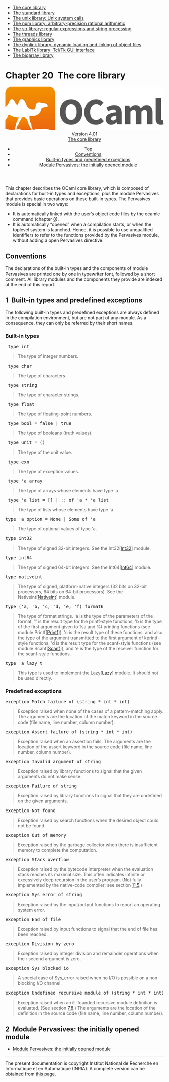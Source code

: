 <!-- ((! set title Manual !)) ((! set documentation !)) ((! set manual !)) ((! set nobreadcrumb !)) -->
<div class="manual content"><ul class="part_menu"><li class="active"><a href="core.html">The core library</a></li><li><a href="stdlib.html">The standard library</a></li><li><a href="libunix.html">The unix library: Unix system calls</a></li><li><a href="libnum.html">The num library: arbitrary-precision rational arithmetic</a></li><li><a href="libstr.html">The str library: regular expressions and string processing</a></li><li><a href="libthreads.html">The threads library</a></li><li><a href="libgraph.html">The graphics library</a></li><li><a href="libdynlink.html">The dynlink library: dynamic loading and linking of object files</a></li><li><a href="liblabltk.html">The LablTk library: Tcl/Tk GUI interface</a></li><li><a href="libbigarray.html">The bigarray library</a></li></ul>




<h1 class="chapter" id="sec462"><span>Chapter 20</span>&nbsp;&nbsp;The core library</h1>
<header><nav class="toc brand"><a class="brand" href="https://ocaml.org/"><img src="colour-logo-gray.svg" class="svg" alt="OCaml"></a></nav><nav class="toc"><div class="toc_version"><a href="/docs" id="version-select">Version 4.01</a></div><div class="toc_title"><a href="#">The core library</a></div><ul><li class="top"><a href="#">Top</a></li>
<li><a href="core.html#sec463">Conventions</a>
</li><li><a href="core.html#sec464">Built-in types and predefined exceptions</a>
</li><li><a href="core.html#sec467">Module <span class="c007">Pervasives</span>: the initially opened module</a>
</li></ul></nav></header>
<p> <a id="c:corelib"></a></p><p>This chapter describes the OCaml core library, which is
composed of declarations for built-in types and exceptions, plus
the module <span class="c007">Pervasives</span> that provides basic operations on these
built-in types. The <span class="c007">Pervasives</span> module is special in two
ways:
</p><ul class="itemize"><li class="li-itemize">
It is automatically linked with the user’s object code files by
the <span class="c007">ocamlc</span> command (chapter&nbsp;<a href="comp.html#c%3Acamlc">8</a>).</li><li class="li-itemize">It is automatically “opened” when a compilation starts, or
when the toplevel system is launched. Hence, it is possible to use
unqualified identifiers to refer to the functions provided by the
<span class="c007">Pervasives</span> module, without adding a <span class="c007">open Pervasives</span> directive.
</li></ul><h2 class="section" id="sec463">Conventions</h2>
<p>The declarations of the built-in types and the components of module
<span class="c007">Pervasives</span> are printed one by one in typewriter font, followed by a
short comment. All library modules and the components they provide are
indexed at the end of this report.</p>
<h2 class="section" id="sec464">1&nbsp;&nbsp;Built-in types and predefined exceptions</h2>
<p>The following built-in types and predefined exceptions are always
defined in the
compilation environment, but are not part of any module. As a
consequence, they can only be referred by their short names.</p><h3 class="subsection" id="sec465">Built-in types</h3>
<pre> type int
</pre><p><a id="hevea_manual9"></a>
</p><blockquote class="quote">
The type of integer numbers.
</blockquote><pre> type char
</pre><p><a id="hevea_manual10"></a>
</p><blockquote class="quote">
The type of characters.
</blockquote><pre> type string
</pre><p><a id="hevea_manual11"></a>
</p><blockquote class="quote">
The type of character strings.
</blockquote><pre> type float
</pre><p><a id="hevea_manual12"></a>
</p><blockquote class="quote">
The type of floating-point numbers.
</blockquote><pre> type bool = false | true
</pre><p><a id="hevea_manual13"></a>
</p><blockquote class="quote">
The type of booleans (truth values).
</blockquote><pre> type unit = ()
</pre><p><a id="hevea_manual14"></a>
</p><blockquote class="quote">
The type of the unit value.
</blockquote><pre> type exn
</pre><p><a id="hevea_manual15"></a>
</p><blockquote class="quote">
The type of exception values.
</blockquote><pre> type 'a array
</pre><p><a id="hevea_manual16"></a>
</p><blockquote class="quote">
The type of arrays whose elements have type <span class="c007">'a</span>.
</blockquote><pre> type 'a list = [] | :: of 'a * 'a list
</pre><p><a id="hevea_manual17"></a>
</p><blockquote class="quote">
The type of lists whose elements have type <span class="c007">'a</span>.
</blockquote><pre>type 'a option = None | Some of 'a
</pre><p><a id="hevea_manual18"></a>
</p><blockquote class="quote">
The type of optional values of type <span class="c007">'a</span>.
</blockquote><pre>type int32
</pre><p><a id="hevea_manual19"></a>
</p><blockquote class="quote">
The type of signed 32-bit integers.
See the <span class="c007">Int32</span>[<a href="../../api/4.01/Int32.html"><span class="c007">Int32</span></a>] module.
</blockquote><pre>type int64
</pre><p><a id="hevea_manual20"></a>
</p><blockquote class="quote">
The type of signed 64-bit integers.
See the <span class="c007">Int64</span>[<a href="../../api/4.01/Int64.html"><span class="c007">Int64</span></a>] module.
</blockquote><pre>type nativeint
</pre><p><a id="hevea_manual21"></a>
</p><blockquote class="quote">
The type of signed, platform-native integers (32 bits on 32-bit
processors, 64 bits on 64-bit processors).
See the <span class="c007">Nativeint</span>[<a href="../../api/4.01/Nativeint.html"><span class="c007">Nativeint</span></a>] module.
</blockquote><pre>type ('a, 'b, 'c, 'd, 'e, 'f) format6
</pre><p><a id="hevea_manual22"></a>
</p><blockquote class="quote">
The type of format strings. <span class="c007">'a</span> is the type of the parameters of
the format, <span class="c007">'f</span> is the result type for the <span class="c007">printf</span>-style
functions, <span class="c007">'b</span> is the type of the first argument given to <span class="c007">%a</span> and
<span class="c007">%t</span> printing functions (see module <span class="c007">Printf</span>[<a href="../../api/4.01/Printf.html"><span class="c007">Printf</span></a>]),
<span class="c007">'c</span> is the result type of these functions, and also the type of the
argument transmitted to the first argument of <span class="c007">kprintf</span>-style
functions, <span class="c007">'d</span> is the result type for the <span class="c007">scanf</span>-style functions
(see module <span class="c007">Scanf</span>[<a href="../../api/4.01/Scanf.html"><span class="c007">Scanf</span></a>]),
and <span class="c007">'e</span> is the type of the receiver function for the <span class="c007">scanf</span>-style
functions.
</blockquote><pre>type 'a lazy_t
</pre><p><a id="hevea_manual23"></a>
</p><blockquote class="quote">
This type is used to implement the <span class="c007">Lazy</span>[<a href="../../api/4.01/Lazy.html"><span class="c007">Lazy</span></a>] module.
It should not be used directly.
</blockquote><h3 class="subsection" id="sec466">Predefined exceptions</h3>
<pre>exception Match_failure of (string * int * int)
</pre><p><a id="hevea_manual24"></a>
</p><blockquote class="quote">
Exception raised when none of the cases of a pattern-matching
apply. The arguments are the location of the <span class="c007">match</span> keyword
in the source code (file name, line number, column number).
</blockquote><pre>exception Assert_failure of (string * int * int)
</pre><p><a id="hevea_manual25"></a>
</p><blockquote class="quote">
Exception raised when an assertion fails. The arguments are
the location of the <span class="c007">assert</span> keyword in the source code
(file name, line number, column number).
</blockquote><pre>exception Invalid_argument of string
</pre><p><a id="hevea_manual26"></a>
</p><blockquote class="quote">
Exception raised by library functions to signal that the given
arguments do not make sense.
</blockquote><pre>exception Failure of string
</pre><p><a id="hevea_manual27"></a>
</p><blockquote class="quote">
Exception raised by library functions to signal that they are
undefined on the given arguments.
</blockquote><pre>exception Not_found
</pre><p><a id="hevea_manual28"></a>
</p><blockquote class="quote">
Exception raised by search functions when the desired object
could not be found.
</blockquote><pre>exception Out_of_memory
</pre><p><a id="hevea_manual29"></a>
</p><blockquote class="quote">
Exception raised by the garbage collector
when there is insufficient memory to complete the computation.
</blockquote><pre>exception Stack_overflow
</pre><p><a id="hevea_manual30"></a>
</p><blockquote class="quote">
Exception raised by the bytecode interpreter when the evaluation
stack reaches its maximal size. This often indicates infinite
or excessively deep recursion in the user’s program.
(Not fully implemented by the native-code compiler;
see section&nbsp;<a href="native.html#s%3Acompat-native-bytecode">11.5</a>.)
</blockquote><pre>exception Sys_error of string
</pre><p><a id="hevea_manual31"></a>
</p><blockquote class="quote">
Exception raised by the input/output functions to report
an operating system error.
</blockquote><pre>exception End_of_file
</pre><p><a id="hevea_manual32"></a>
</p><blockquote class="quote">
Exception raised by input functions to signal that the
end of file has been reached.
</blockquote><pre>exception Division_by_zero
</pre><p><a id="hevea_manual33"></a>
</p><blockquote class="quote">
Exception raised by integer division and remainder operations
when their second argument is zero.
</blockquote><pre>exception Sys_blocked_io
</pre><p><a id="hevea_manual34"></a>
</p><blockquote class="quote">
A special case of <span class="c007">Sys_error</span> raised when no I/O is possible
on a non-blocking I/O channel.
</blockquote><pre>exception Undefined_recursive_module of (string * int * int)
</pre><p><a id="hevea_manual35"></a>
</p><blockquote class="quote">
Exception raised when an ill-founded recursive module definition
is evaluated. (See section&nbsp;<a href="extn.html#s-recursive-modules">7.8</a>.)
The arguments are the location of the definition in the source code
(file name, line number, column number).
</blockquote>
<h2 class="section" id="sec467">2&nbsp;&nbsp;Module <span class="c007">Pervasives</span>: the initially opened module</h2>
<ul class="ftoc2"><li class="li-links">
<a href="../../api/4.01/Pervasives.html">Module <span class="c007">Pervasives</span>: the initially opened module</a>
</li></ul>
<hr>





<div class="copyright">The present documentation is copyright Institut National de Recherche en Informatique et en Automatique (INRIA). A complete version can be obtained from <a href="http://caml.inria.fr/pub/docs/manual-ocaml/">this page</a>.</div></div>